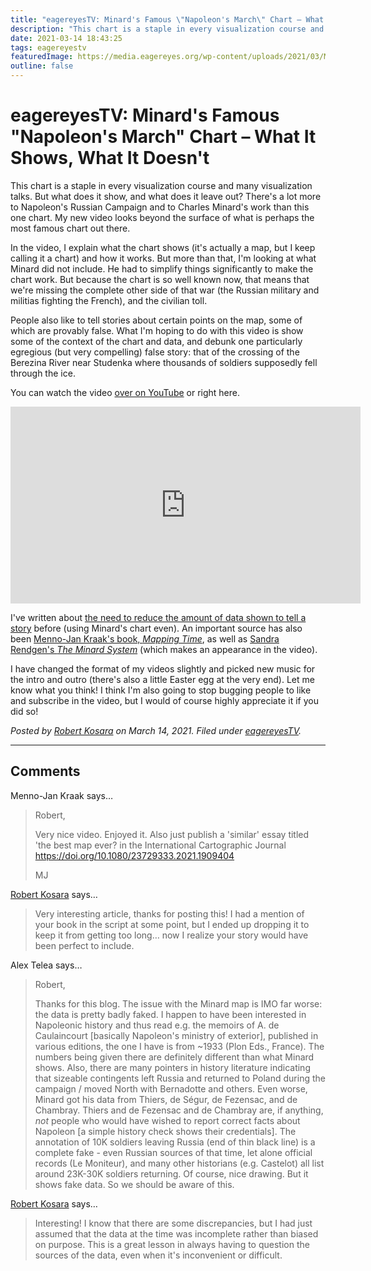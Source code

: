 ```yaml
---
title: "eagereyesTV: Minard's Famous \"Napoleon's March\" Chart – What It Shows, What It Doesn't"
description: "This chart is a staple in every visualization course and many visualization talks. But what does it show, and what does it leave out? There's a lot more to Napoleon's Russian Campaign and to Charles Minard's work than this one chart. My new video looks beyond the surface of what is perhaps the most famous chart out there."
date: 2021-03-14 18:43:25
tags: eagereyestv
featuredImage: https://media.eagereyes.org/wp-content/uploads/2021/03/Minard-Thumbnail-3.jpg
outline: false
---
```


# eagereyesTV: Minard's Famous "Napoleon's March" Chart – What It Shows, What It Doesn't

This chart is a staple in every visualization course and many visualization talks. But what does it show, and what does it leave out? There's a lot more to Napoleon's Russian Campaign and to Charles Minard's work than this one chart. My new video looks beyond the surface of what is perhaps the most famous chart out there.

In the video, I explain what the chart shows (it's actually a map, but I keep calling it a chart) and how it works. But more than that, I'm looking at what Minard did not include. He had to simplify things significantly to make the chart work. But because the chart is so well known now, that means that we're missing the complete other side of that war (the Russian military and militias fighting the French), and the civilian toll.

People also like to tell stories about certain points on the map, some of which are provably false. What I'm hoping to do with this video is show some of the context of the chart and data, and debunk one particularly egregious (but very compelling) false story: that of the crossing of the Berezina River near Studenka where thousands of soldiers supposedly fell through the ice.

You can watch the video <a href="https://youtu.be/hlb1uM_SOcE">over on YouTube</a> or right here.

<iframe width="560" height="315" src="https://www.youtube.com/embed/hlb1uM_SOcE?si=7YwdwM7Ugrqh3Blj" title="YouTube video player" frameborder="0" allow="accelerometer; autoplay; clipboard-write; encrypted-media; gyroscope; picture-in-picture; web-share" allowfullscreen></iframe>
<p></p>

I've written about <a href="https://eagereyes.org/journalism/storytelling-minard-vs-nightingale" data-type="post">the need to reduce the amount of data shown to tell a story</a> before (using Minard's chart even). An important source has also been <a href="https://eagereyes.org/blog/2014/review-kraak-mapping-time" data-type="post" data-id="8241">Menno-Jan Kraak's book, <em>Mapping Time</em></a>, as well as <a href="https://sandrarendgen.wordpress.com/2018/06/20/new-book-the-minard-system-fall-2018/">Sandra Rendgen's <em>The Minard System</em></a> (which makes an appearance in the video).

I have changed the format of my videos slightly and picked new music for the intro and outro (there's also a little Easter egg at the very end). Let me know what you think! I think I'm also going to stop bugging people to like and subscribe in the video, but I would of course highly appreciate it if you did so!


_Posted by <a href="/about">Robert Kosara</a> on March 14, 2021. Filed under [eagereyesTV](/tag/eagereyestv)._


<aside class="comments">

---
## Comments

Menno-Jan Kraak says…
>	Robert,
>	
>	Very nice video. Enjoyed it. Also just publish a 'similar' essay titled 'the best map ever? in the International Cartographic Journal https://doi.org/10.1080/23729333.2021.1909404
>	
>	MJ

<a href="http://eagereyes.org/about" rel="nofollow noopener" target="_blank">Robert Kosara</a> says…
>	Very interesting article, thanks for posting this! I had a mention of your book in the script at some point, but I ended up dropping it to keep it from getting too long… now I realize your story would have been perfect to include.

Alex Telea says…
>	Robert,
>	
>	Thanks for this blog. The issue with the Minard map is IMO far worse: the data is pretty badly faked. I happen to have been interested in Napoleonic history and thus read e.g. the memoirs of A. de Caulaincourt [basically Napoleon's ministry of exterior], published in various editions, the one I have is from ~1933 (Plon Eds., France). The numbers being given there are definitely different than what Minard shows. Also, there are many pointers in history literature indicating that sizeable contingents left Russia and returned to Poland during the campaign / moved North with Bernadotte and others. Even worse, Minard got his data from Thiers, de Ségur, de Fezensac, and de Chambray. Thiers and de Fezensac and de Chambray are, if anything, _not_ people who would have wished to report correct facts about Napoleon [a simple history check shows their credentials]. The annotation of 10K soldiers leaving Russia (end of thin black line) is a complete fake - even Russian sources of that time, let alone official records (Le Moniteur), and many other historians (e.g. Castelot) all list around 23K-30K soldiers returning. 
>	Of course, nice drawing. But it shows fake data. So we should be aware of this.

<a href="http://eagereyes.org/about" rel="nofollow noopener" target="_blank">Robert Kosara</a> says…
>	Interesting! I know that there are some discrepancies, but I had just assumed that the data at the time was incomplete rather than biased on purpose. This is a great lesson in always having to question the sources of the data, even when it's inconvenient or difficult.

</aside>


